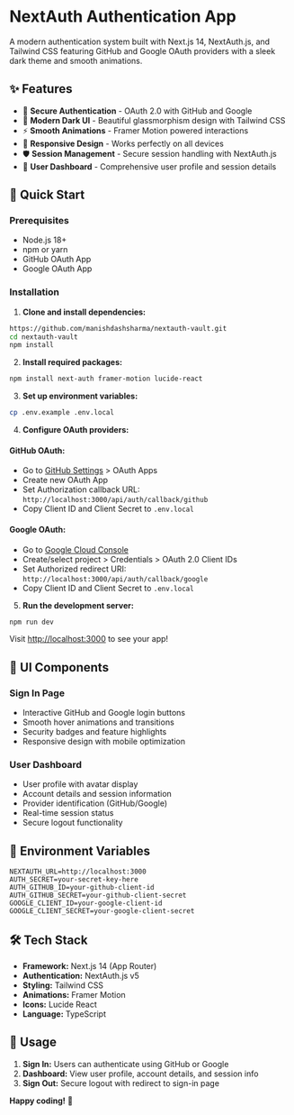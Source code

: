 # NextAuth Authentication App

A modern authentication system built with Next.js 14, NextAuth.js, and Tailwind CSS featuring GitHub and Google OAuth providers with a sleek dark theme and smooth animations.

## ✨ Features

- 🔐 **Secure Authentication** - OAuth 2.0 with GitHub and Google
- 🎨 **Modern Dark UI** - Beautiful glassmorphism design with Tailwind CSS
- ⚡ **Smooth Animations** - Framer Motion powered interactions
- 📱 **Responsive Design** - Works perfectly on all devices
- 🛡️ **Session Management** - Secure session handling with NextAuth.js
- 🎯 **User Dashboard** - Comprehensive user profile and session details

## 🚀 Quick Start

### Prerequisites

- Node.js 18+ 
- npm or yarn
- GitHub OAuth App
- Google OAuth App

### Installation

1. **Clone and install dependencies:**
```bash
https://github.com/manishdashsharma/nextauth-vault.git
cd nextauth-vault
npm install
```

2. **Install required packages:**
```bash
npm install next-auth framer-motion lucide-react
```

3. **Set up environment variables:**
```bash
cp .env.example .env.local
```

4. **Configure OAuth providers:**

#### GitHub OAuth:
- Go to [GitHub Settings](https://github.com/settings/developers) > OAuth Apps
- Create new OAuth App
- Set Authorization callback URL: `http://localhost:3000/api/auth/callback/github`
- Copy Client ID and Client Secret to `.env.local`

#### Google OAuth:
- Go to [Google Cloud Console](https://console.cloud.google.com/)
- Create/select project > Credentials > OAuth 2.0 Client IDs
- Set Authorized redirect URI: `http://localhost:3000/api/auth/callback/google`
- Copy Client ID and Client Secret to `.env.local`

5. **Run the development server:**
```bash
npm run dev
```

Visit [http://localhost:3000](http://localhost:3000) to see your app!


## 🎨 UI Components

### Sign In Page
- Interactive GitHub and Google login buttons
- Smooth hover animations and transitions
- Security badges and feature highlights
- Responsive design with mobile optimization

### User Dashboard
- User profile with avatar display
- Account details and session information
- Provider identification (GitHub/Google)
- Real-time session status
- Secure logout functionality

## 🔧 Environment Variables

```env
NEXTAUTH_URL=http://localhost:3000
AUTH_SECRET=your-secret-key-here
AUTH_GITHUB_ID=your-github-client-id
AUTH_GITHUB_SECRET=your-github-client-secret
GOOGLE_CLIENT_ID=your-google-client-id
GOOGLE_CLIENT_SECRET=your-google-client-secret
```

## 🛠️ Tech Stack

- **Framework:** Next.js 14 (App Router)
- **Authentication:** NextAuth.js v5
- **Styling:** Tailwind CSS
- **Animations:** Framer Motion
- **Icons:** Lucide React
- **Language:** TypeScript

## 📝 Usage

1. **Sign In:** Users can authenticate using GitHub or Google
2. **Dashboard:** View user profile, account details, and session info
3. **Sign Out:** Secure logout with redirect to sign-in page


**Happy coding!** 🎉